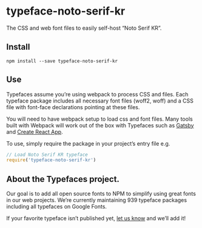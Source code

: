 
# typeface-noto-serif-kr

The CSS and web font files to easily self-host “Noto Serif KR”.

## Install

`npm install --save typeface-noto-serif-kr`

## Use

Typefaces assume you’re using webpack to process CSS and files. Each typeface
package includes all necessary font files (woff2, woff) and a CSS file with
font-face declarations pointing at these files.

You will need to have webpack setup to load css and font files. Many tools built
with Webpack will work out of the box with Typefaces such as [Gatsby](https://github.com/gatsbyjs/gatsby)
and [Create React App](https://github.com/facebookincubator/create-react-app).

To use, simply require the package in your project’s entry file e.g.

```javascript
// Load Noto Serif KR typeface
require('typeface-noto-serif-kr')
```

## About the Typefaces project.

Our goal is to add all open source fonts to NPM to simplify using great fonts in
our web projects. We’re currently maintaining 939 typeface packages
including all typefaces on Google Fonts.

If your favorite typeface isn’t published yet, [let us know](https://github.com/KyleAMathews/typefaces)
and we’ll add it!
